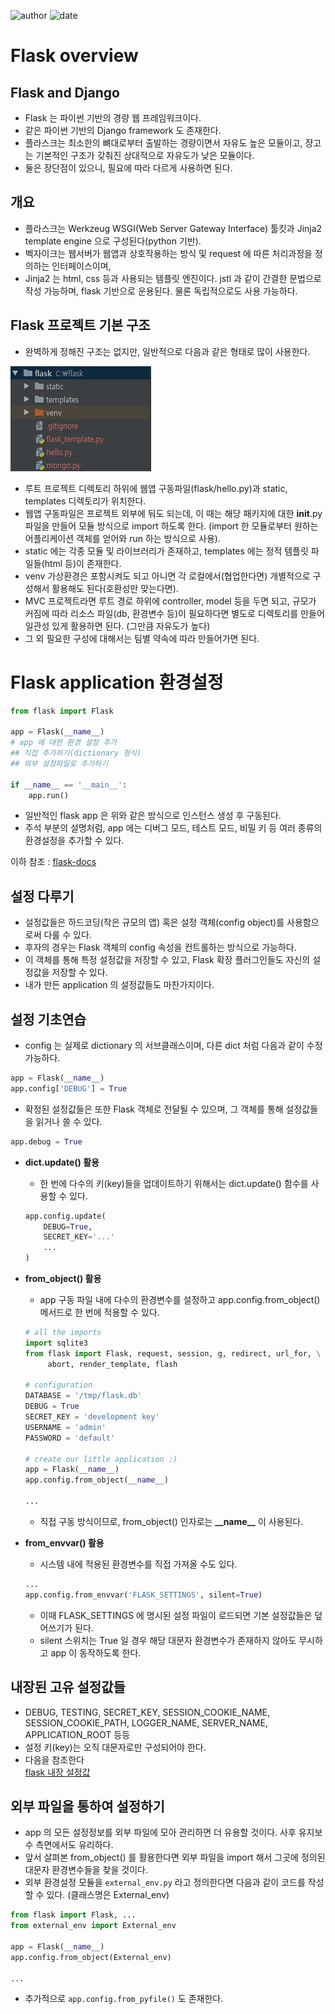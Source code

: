 ﻿![author](https://img.shields.io/badge/author-daesungRa-lightgray.svg?style=flat-square)
![date](https://img.shields.io/badge/date-190503-lightgray.svg?style=flat-square)

# Flask overview

## Flask and Django

- Flask 는 파이썬 기반의 경량 웹 프레임워크이다.
- 같은 파이썬 기반의 Django framework 도 존재한다.
- 플라스크는 최소한의 뼈대로부터 출발하는 경량이면서 자유도 높은 모듈이고, 쟝고는 기본적인 구조가 갖춰진 상대적으로 자유도가 낮은 모듈이다.
- 둘은 장단점이 있으니, 필요에 따라 다르게 사용하면 된다.

## 개요

- 플라스크는 Werkzeug WSGI(Web Server Gateway Interface) 툴킷과 Jinja2 template engine 으로 구성된다(python 기반).
- 벡자이크는 웹서버가 웹앱과 상호작용하는 방식 및 request 에 따른 처리과정을 정의하는 인터페이스이며,
- Jinja2 는 html, css 등과 사용되는 템플릿 엔진이다. jstl 과 같이 간결한 문법으로 작성 가능하며, flask 기반으로 운용된다. 물론 독립적으로도 사용 가능하다.

## Flask 프로젝트 기본 구조

- 완벽하게 정해진 구조는 없지만, 일반적으로 다음과 같은 형태로 많이 사용한다.

![플라스크 프로젝트 기본구조](https://github.com/daesungRa/MyStudy/blob/master/imgs/python/flaskstructure01.JPG)

- 루트 프로젝트 디렉토리 하위에 웹앱 구동파일(flask/hello.py)과 static, templates 디렉토리가 위치한다.
- 웹앱 구동파일은 프로젝트 외부에 둬도 되는데, 이 때는 해당 패키지에 대한 __init__.py 파일을 만들어 모듈 방식으로 import 하도록 한다. (import 한 모듈로부터 원하는 어플리케이션 객체를 얻어와 run 하는 방식으로 사용).
- static 에는 각종 모듈 및 라이브러리가 존재하고, templates 에는 정적 템플릿 파일들(html 등)이 존재한다.
- venv 가상환경은 포함시켜도 되고 아니면 각 로컬에서(협업한다면) 개별적으로 구성해서 활용해도 된다(호환성만 맞는다면).
- MVC 프로젝트라면 루트 경로 하위에 controller, model 등을 두면 되고, 규모가 커짐에 따라 리소스 파일(db, 환경변수 등)이 필요하다면 별도로 디렉토리를 만들어 일관성 있게 활용하면 된다. (그만큼 자유도가 높다)
- 그 외 필요한 구성에 대해서는 팀별 약속에 따라 만들어가면 된다.

# Flask application 환경설정

```python
from flask import Flask

app = Flask(__name__)
# app 에 대한 환경 설정 추가
## 직접 추가하기(dictionary 형식)
## 외부 설정파일로 추가하기

if __name__ == '__main__':
	app.run()
```

- 일반적인 flask app 은 위와 같은 방식으로 인스턴스 생성 후 구동된다.
- 주석 부분의 설명처럼, app 에는 디버그 모드, 테스트 모드, 비밀 키 등 여러 종류의 환경설정을 추가할 수 있다.

이하 참조 : [flask-docs](https://flask-docs-kr.readthedocs.io/ko/latest/config.html)

## 설정 다루기

- 설정값들은 하드코딩(작은 규모의 앱) 혹은 설정 객체(config object)를 사용함으로써 다룰 수 있다.
- 후자의 경우는 Flask 객체의 config 속성을 컨트롤하는 방식으로 가능하다.
- 이 객체를 통해 특정 설정값을 저장할 수 있고, Flask 확장 플러그인들도 자신의 설정값을 저장할 수 있다.
- 내가 만든 application 의 설정값들도 마찬가지이다.

## 설정 기초연습

- config 는 실제로 dictionary 의 서브클래스이며, 다른 dict 처럼 다음과 같이 수정 가능하다.

```python
app = Flask(__name__)
app.config['DEBUG'] = True
```

- 확정된 설정값들은 또한 Flask 객체로 전달될 수 있으며, 그 객체를 통해 설정값들을 읽거나 쓸 수 있다.

```python
app.debug = True
```

- **dict.update() 활용**
    * 한 번에 다수의 키(key)들을 업데이트하기 위해서는 dict.update() 함수를 사용할 수 있다.
    ```python
    app.config.update(
        DEBUG=True,
        SECRET_KEY='...'
        ...
    )
    ```

- **from_object() 활용**
    * app 구동 파일 내에 다수의 환경변수를 설정하고 app.config.from_object() 메서드로 한 번에 적용할 수 있다.
    ```python
    # all the imports
    import sqlite3
    from flask import Flask, request, session, g, redirect, url_for, \
         abort, render_template, flash
    
    # configuration
    DATABASE = '/tmp/flask.db'
    DEBUG = True
    SECRET_KEY = 'development key'
    USERNAME = 'admin'
    PASSWORD = 'default'
    
    # create our little application :)
    app = Flask(__name__)
    app.config.from_object(__name__)

    ...
    ```
    * 직접 구동 방식이므로, from_object() 인자로는 **\_\_name__** 이 사용된다.
    
- **from_envvar() 활용**
    * 시스템 내에 적용된 환경변수를 직접 가져올 수도 있다.
    ```python
    ...
    app.config.from_envvar('FLASK_SETTINGS', silent=True)
    ```
    * 이때 FLASK_SETTINGS 에 명시된 설정 파일이 로드되면 기본 설정값들은 덮어쓰기가 된다.
    * silent 스위치는 True 일 경우 해당 대문자 환경변수가 존재하지 않아도 무시하고 app 이 동작하도록 한다.

## 내장된 고유 설정값들

- DEBUG, TESTING, SECRET_KEY, SESSION_COOKIE_NAME, SESSION_COOKIE_PATH, LOGGER_NAME, SERVER_NAME, APPLICATION_ROOT 등등
- 설정 키(key)는 오직 대문자로만 구성되어야 한다.
- 다음을 참조한다
<br/>[flask 내장 설정값](https://flask-docs-kr.readthedocs.io/ko/latest/config.html#id6)

## 외부 파일을 통하여 설정하기

- app 의 모든 설정정보를 외부 파일에 모아 관리하면 더 유용할 것이다. 사후 유지보수 측면에서도 유리하다.
- 앞서 살펴본 from_object() 를 활용한다면 외부 파일을 import 해서 그곳에 정의된 대문자 환경변수들을 찾을 것이다.
- 외부 환경설정 모듈을 `external_env.py` 라고 정의한다면 다음과 같이 코드를 작성할 수 있다. (클래스명은 External_env)

```python
from flask import Flask, ...
from external_env import External_env

app = Flask(__name__)
app.config.from_object(External_env)

...
```

- 추가적으로 ```app.config.from_pyfile()``` 도 존재한다.






